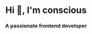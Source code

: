 <h1 align="center">Hi 👋, I'm conscious</h1>
<h3 align="center">A passionate frontend developer</h3>
